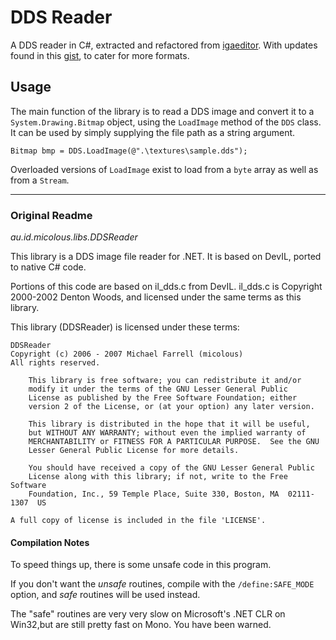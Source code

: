 # DDS Reader
A DDS reader in C#, extracted and refactored from [igaeditor](https://github.com/micolous/igaeditor).
With updates found in this [gist](https://gist.github.com/soeminnminn/e9c4c99867743a717f5b), to cater for more formats.

## Usage

The main function of the library is to read a DDS image and convert it to a `System.Drawing.Bitmap` object, 
using the `LoadImage` method of the `DDS` class.
It can be used by simply supplying the file path as a string argument.
```
Bitmap bmp = DDS.LoadImage(@".\textures\sample.dds");
```
Overloaded versions of `LoadImage` exist to load from a `byte` array as well as from a `Stream`.

----
### Original Readme

*au.id.micolous.libs.DDSReader*

This library is a DDS image file reader for .NET.  It is based on DevIL, ported to native C# code.

Portions of this code are based on il_dds.c from DevIL. il_dds.c is Copyright 2000-2002 Denton Woods, and licensed under the same terms as this library.

This library (DDSReader) is licensed under these terms:

    DDSReader
    Copyright (c) 2006 - 2007 Michael Farrell (micolous)
    All rights reserved.

        This library is free software; you can redistribute it and/or
        modify it under the terms of the GNU Lesser General Public
        License as published by the Free Software Foundation; either
        version 2 of the License, or (at your option) any later version.

        This library is distributed in the hope that it will be useful,
        but WITHOUT ANY WARRANTY; without even the implied warranty of
        MERCHANTABILITY or FITNESS FOR A PARTICULAR PURPOSE.  See the GNU
        Lesser General Public License for more details.

        You should have received a copy of the GNU Lesser General Public
        License along with this library; if not, write to the Free Software
        Foundation, Inc., 59 Temple Place, Suite 330, Boston, MA  02111-1307  US

    A full copy of license is included in the file 'LICENSE'.


#### Compilation Notes

To speed things up, there is some unsafe code in this program.

If you don't want the *unsafe* routines, compile with the `/define:SAFE_MODE` option, and *safe* routines will be used instead.  

The "safe" routines are very very slow on Microsoft's .NET CLR on Win32,but are still pretty fast on Mono. You have been warned.
